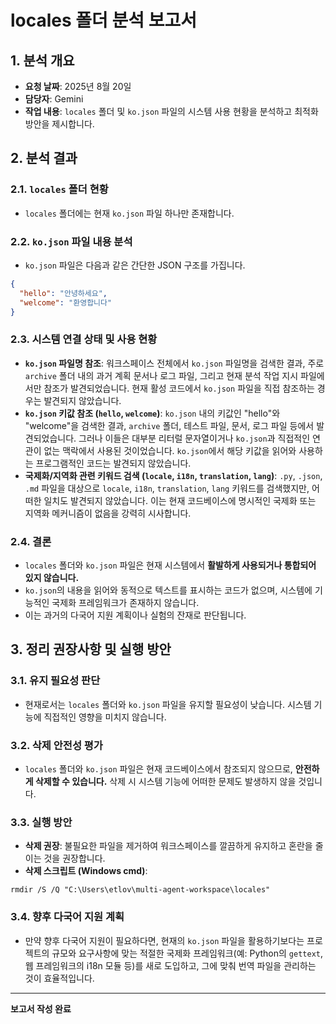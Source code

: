 # locales 폴더 분석 보고서

## 1. 분석 개요
- **요청 날짜**: 2025년 8월 20일
- **담당자**: Gemini
- **작업 내용**: `locales` 폴더 및 `ko.json` 파일의 시스템 사용 현황을 분석하고 최적화 방안을 제시합니다.

## 2. 분석 결과

### 2.1. `locales` 폴더 현황
- `locales` 폴더에는 현재 `ko.json` 파일 하나만 존재합니다.

### 2.2. `ko.json` 파일 내용 분석
- `ko.json` 파일은 다음과 같은 간단한 JSON 구조를 가집니다.
```json
{
  "hello": "안녕하세요",
  "welcome": "환영합니다"
}
```

### 2.3. 시스템 연결 상태 및 사용 현황
- **`ko.json` 파일명 참조**: 워크스페이스 전체에서 `ko.json` 파일명을 검색한 결과, 주로 `archive` 폴더 내의 과거 계획 문서나 로그 파일, 그리고 현재 분석 작업 지시 파일에서만 참조가 발견되었습니다. 현재 활성 코드에서 `ko.json` 파일을 직접 참조하는 경우는 발견되지 않았습니다.
- **`ko.json` 키값 참조 (`hello`, `welcome`)**: `ko.json` 내의 키값인 "hello"와 "welcome"을 검색한 결과, `archive` 폴더, 테스트 파일, 문서, 로그 파일 등에서 발견되었습니다. 그러나 이들은 대부분 리터럴 문자열이거나 `ko.json`과 직접적인 연관이 없는 맥락에서 사용된 것이었습니다. `ko.json`에서 해당 키값을 읽어와 사용하는 프로그램적인 코드는 발견되지 않았습니다.
- **국제화/지역화 관련 키워드 검색 (`locale`, `i18n`, `translation`, `lang`)**: `.py`, `.json`, `.md` 파일을 대상으로 `locale`, `i18n`, `translation`, `lang` 키워드를 검색했지만, 어떠한 일치도 발견되지 않았습니다. 이는 현재 코드베이스에 명시적인 국제화 또는 지역화 메커니즘이 없음을 강력히 시사합니다.

### 2.4. 결론
- `locales` 폴더와 `ko.json` 파일은 현재 시스템에서 **활발하게 사용되거나 통합되어 있지 않습니다.**
- `ko.json`의 내용을 읽어와 동적으로 텍스트를 표시하는 코드가 없으며, 시스템에 기능적인 국제화 프레임워크가 존재하지 않습니다.
- 이는 과거의 다국어 지원 계획이나 실험의 잔재로 판단됩니다.

## 3. 정리 권장사항 및 실행 방안

### 3.1. 유지 필요성 판단
- 현재로서는 `locales` 폴더와 `ko.json` 파일을 유지할 필요성이 낮습니다. 시스템 기능에 직접적인 영향을 미치지 않습니다.

### 3.2. 삭제 안전성 평가
- `locales` 폴더와 `ko.json` 파일은 현재 코드베이스에서 참조되지 않으므로, **안전하게 삭제할 수 있습니다.** 삭제 시 시스템 기능에 어떠한 문제도 발생하지 않을 것입니다.

### 3.3. 실행 방안
- **삭제 권장**: 불필요한 파일을 제거하여 워크스페이스를 깔끔하게 유지하고 혼란을 줄이는 것을 권장합니다.
- **삭제 스크립트 (Windows cmd)**:
```batch
rmdir /S /Q "C:\Users\etlov\multi-agent-workspace\locales"
```

### 3.4. 향후 다국어 지원 계획
- 만약 향후 다국어 지원이 필요하다면, 현재의 `ko.json` 파일을 활용하기보다는 프로젝트의 규모와 요구사항에 맞는 적절한 국제화 프레임워크(예: Python의 `gettext`, 웹 프레임워크의 i18n 모듈 등)를 새로 도입하고, 그에 맞춰 번역 파일을 관리하는 것이 효율적입니다.

---
**보고서 작성 완료**
